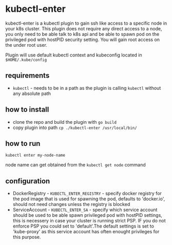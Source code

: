 # kubectl-enter
kubectl-enter is a kubectl plugin to gain ssh like access to a specific node in your k8s cluster. This plugin does not require any direct access to a node, you only need to be able talk to k8s api and be able to spawn pod on the privileged pod with hostPID security setting. You will gain root access on the under root user.

Plugin will use default kubectl context and kubeconfig located in `$HOME/.kube/config`

## requirements
- `kubectl` - needs to be in a path as the plugin is calling `kubectl` without any absolute path

## how to install
- clone the repo and build the plugin with `go build`
- copy plugin into path `cp ./kubectl-enter /usr/local/bin/`

##  how to run
```
kubectl enter my-node-name
```
node name can get obtained from the `kubectl get node` command

## configuration

- DockerRegistry - `KUBECTL_ENTER_REGISTRY` - specify docker registry for the pod image that is used for spawning the pod, defaults to 'docker.io', should not need changes unless the registry is blocked
- ServiceAccount - `KUBECTL_ENTER_SA` - specify which service account should be used to be able spawn privileged pod with hostPID settings, this is necessery in case your cluster is running strict PSP. IF you do not enforce PSP you could set to 'default'.The default settings is set to 'kube-proxy' as this service account has often enought privileges for this purpose.


## 

